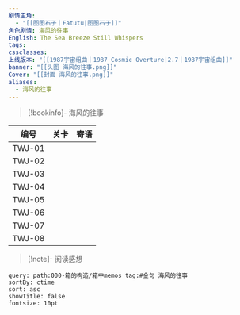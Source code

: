 ```yaml
---
剧情主角:
  - "[[图图石子｜Fatutu|图图石子]]"
角色剧情: 海风的往事
English: The Sea Breeze Still Whispers
tags: 
cssclasses: 
上线版本: "[[1987宇宙组曲｜1987 Cosmic Overture|2.7｜1987宇宙组曲]]"
banner: "[[头图 海风的往事.png]]"
Cover: "[[封面 海风的往事.png]]"
aliases:
  - 海风的往事
---
```

> [!bookinfo]- 海风的往事
> 
> 
|   编号   | 关卡  | 寄语  |
| :----: | :-: | :-: |
| TWJ-01 |     |     |
| TWJ-02 |     |     |
| TWJ-03 |     |     |
| TWJ-04 |     |     |
| TWJ-05 |     |     |
| TWJ-06 |     |     |
| TWJ-07 |     |     |
| TWJ-08 |     |     |

> [!note]- 阅读感想

~~~~note-gallery
query: path:000-箱的构造/箱中memos tag:#金句 海风的往事
sortBy: ctime
sort: asc
showTitle: false
fontsize: 10pt
~~~~
